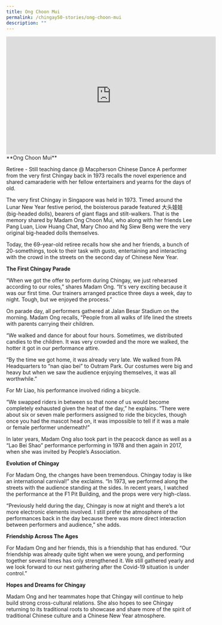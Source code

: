 ```yaml
---
title: Ong Choon Mui
permalink: /chingay50-stories/ong-choon-mui
description: ""
---
```

<iframe width="560" height="315" src="https://www.youtube.com/embed/e6LfedJwydw" title="YouTube video player" frameborder="0" allow="accelerometer; autoplay; clipboard-write; encrypted-media; gyroscope; picture-in-picture" allowfullscreen></iframe>
**Ong Choon Mui**

Retiree - Still teaching dance @ Macpherson Chinese Dance
A performer from the very first Chingay back in 1973 recalls the novel experience and shared camaraderie with her fellow entertainers and yearns for the days of old.



The very first Chingay in Singapore was held in 1973. Timed around the Lunar New Year festive period, the boisterous parade featured 大头娃娃 (big-headed dolls), bearers of giant flags and stilt-walkers. That is the memory shared by Madam Ong Choon Mui, who along with her friends Lee Pang Luan, Liow Huang Chat, Mary Choo and Ng Siew Beng were the very original big-headed dolls themselves.

Today, the 69-year-old retiree recalls how she and her friends, a bunch of 20-somethings, took to their task with gusto, entertaining and interacting with the crowd in the streets on the second day of Chinese New Year.

 

**The First Chingay Parade**

“When we got the offer to perform during Chingay, we just rehearsed according to our roles,” shares Madam Ong. “It's very exciting because it was our first time. Our trainers arranged practice three days a week, day to night. Tough, but we enjoyed the process.”

On parade day, all performers gathered at Jalan Besar Stadium on the morning. Madam Ong recalls, “People from all walks of life lined the streets with parents carrying their children.

“We walked and dance for about four hours. Sometimes, we distributed candies to the children. It was very crowded and the more we walked, the hotter it got in our performance attire.

“By the time we got home, it was already very late. We walked from PA Headquarters to “nan qiao bei” to Outram Park. Our costumes were big and heavy but when we saw the audience enjoying themselves, it was all worthwhile.”

For Mr Liao, his performance involved riding a bicycle.

“We swapped riders in between so that none of us would become completely exhausted given the heat of the day,” he explains. “There were about six or seven male performers assigned to ride the bicycles, though once you had the mascot head on, it was impossible to tell if it was a male or female performer underneath!”

In later years, Madam Ong also took part in the peacock dance as well as a “Lao Bei Shao” performance performing in 1978 and then again in 2017, when she was invited by People’s Association.

 

**Evolution of Chingay**

For Madam Ong, the changes have been tremendous. Chingay today is like an international carnival!” she exclaims. “In 1973, we performed along the streets with the audience standing at the sides. In recent years, I watched the performance at the F1 Pit Building, and the props were very high-class.

“Previously held during the day, Chingay is now at night and there’s a lot more electronic elements involved. I still prefer the atmosphere of the performances back in the day because there was more direct interaction between performers and audience,” she adds.

 

**Friendship Across The Ages**

For Madam Ong and her friends, this is a friendship that has endured. “Our friendship was already quite tight when we were young, and performing together several times has only strengthened it. We still gathered yearly and we look forward to our next gathering after the Covid-19 situation is under control.”

 

**Hopes and Dreams for Chingay**

Madam Ong and her teammates hope that Chingay will continue to help build strong cross-cultural relations. She also hopes to see Chingay returning to its traditional roots to showcase and share more of the spirit of traditional Chinese culture and a Chinese New Year atmosphere.